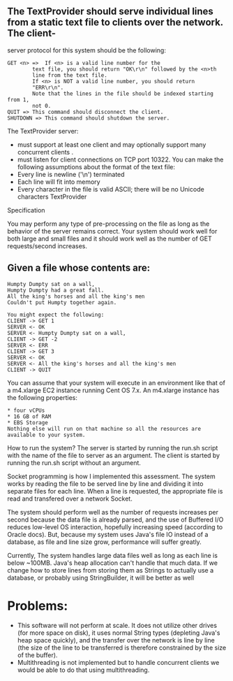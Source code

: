 ## The TextProvider should serve individual lines from a static text file to clients over the network. The client-
server protocol for this system should be the following:

```
GET <n> => 	If <n> is a valid line number for the
		text file, you should return "OK\r\n" followed by the <n>th
		line from the text file.
		If <n> is NOT a valid line number, you should return
		"ERR\r\n".
		Note that the lines in the file should be indexed starting from 1,
		not 0.
QUIT => This command should disconnect the client.
SHUTDOWN => This command should shutdown the server.
```

The TextProvider server:
* must support at least one client and may optionally support many concurrent clients
.
* must listen for client connections on TCP port 10322.
You can make the following assumptions about the format of the text file:
* Every line is newline ('\n') terminated
* Each line will fit into memory
* Every character in the file is valid ASCII; there will be no Unicode characters
TextProvider

Specification

You may perform any type of pre-processing on the file as long as the behavior of the server remains correct.
Your system should work well for both large and small files and it should work well as the number of GET
requests/second increases.

## Given a file whose contents are:
```
Humpty Dumpty sat on a wall,
Humpty Dumpty had a great fall.
All the king's horses and all the king's men
Couldn't put Humpty together again.
```
```
You might expect the following:
CLIENT -> GET 1
SERVER <- OK
SERVER <- Humpty Dumpty sat on a wall,
CLIENT -> GET -2
SERVER <- ERR
CLIENT -> GET 3
SERVER <- OK
SERVER <- All the king's horses and all the king's men
CLIENT -> QUIT
```

You can assume that your system will execute in an environment like that of a m4.xlarge EC2 instance running
Cent OS 7.x. An m4.xlarge instance has the following properties:
```
* four vCPUs
* 16 GB of RAM
* EBS Storage
Nothing else will run on that machine so all the resources are available to your system.
```


How to run the system?
 	The server is started by running the run.sh script with the name of the file to server as an argument.
 	The client is started by running the run.sh script without an argument.

Socket programming is how I implemented this assessment.
The system works by reading the file to be served line by line and
 	dividing it into separate files for each line. When a
 	line is requested, the appropriate file is read and transfered over a network Socket.

 The system should perform well as the number of requests increases 
 	per second because the data file is already parsed, and the use
 	of Buffered I/O reduces low-level OS interaction, hopefully
 	increasing speed (according to Oracle docs). But, because my
 	system uses Java's file IO instead of a database, as file and
 	line size grow, performance will suffer greatly. 

 Currently, The system handles large data files well as long as each 
 	line is below ~100MB. Java's heap allocation can't handle that 
 	much data. If we change how to store lines from storing them as 
 	Strings to actually use a database, or probably 
 	using StringBuilder, it will be better as well


# Problems:
 - This software will not perform at scale. It does not utilize other
	drives (for more space on disk), it uses normal String types (depleting
	Java's heap space quickly), and the transfer over the network is line
	by line (the size of the line to be transferred is therefore constrained
	by the size of the buffer).
- Multithreading is not implemented but to handle concurrent clients
	we would be able to do that using multithreading.
